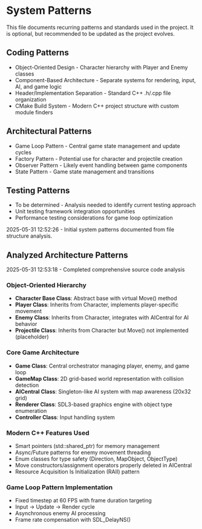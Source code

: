 # System Patterns

This file documents recurring patterns and standards used in the project.
It is optional, but recommended to be updated as the project evolves.

## Coding Patterns

* Object-Oriented Design - Character hierarchy with Player and Enemy classes
* Component-Based Architecture - Separate systems for rendering, input, AI, and game logic
* Header/Implementation Separation - Standard C++ .h/.cpp file organization
* CMake Build System - Modern C++ project structure with custom module finders

## Architectural Patterns

* Game Loop Pattern - Central game state management and update cycles
* Factory Pattern - Potential use for character and projectile creation
* Observer Pattern - Likely event handling between game components
* State Pattern - Game state management and transitions

## Testing Patterns

* To be determined - Analysis needed to identify current testing approach
* Unit testing framework integration opportunities
* Performance testing considerations for game loop optimization

2025-05-31 12:52:26 - Initial system patterns documented from file structure analysis.
## Analyzed Architecture Patterns

2025-05-31 12:53:18 - Completed comprehensive source code analysis

### Object-Oriented Hierarchy
* **Character Base Class**: Abstract base with virtual Move() method
* **Player Class**: Inherits from Character, implements player-specific movement
* **Enemy Class**: Inherits from Character, integrates with AICentral for AI behavior
* **Projectile Class**: Inherits from Character but Move() not implemented (placeholder)

### Core Game Architecture
* **Game Class**: Central orchestrator managing player, enemy, and game loop
* **GameMap Class**: 2D grid-based world representation with collision detection
* **AICentral Class**: Singleton-like AI system with map awareness (20x32 grid)
* **Renderer Class**: SDL3-based graphics engine with object type enumeration
* **Controller Class**: Input handling system

### Modern C++ Features Used
* Smart pointers (std::shared_ptr) for memory management
* Async/Future patterns for enemy movement threading
* Enum classes for type safety (Direction, MapObject, ObjectType)
* Move constructors/assignment operators properly deleted in AICentral
* Resource Acquisition Is Initialization (RAII) pattern

### Game Loop Pattern Implementation
* Fixed timestep at 60 FPS with frame duration targeting
* Input → Update → Render cycle
* Asynchronous enemy AI processing
* Frame rate compensation with SDL_DelayNS()
